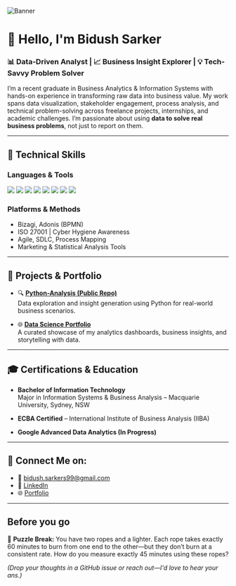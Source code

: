 ![Banner](https://github.com/bidushsarker/bidushsarker/blob/main/banner.gif)

# 👋 Hello, I'm Bidush Sarker

### 📊 Data-Driven Analyst | 📈 Business Insight Explorer | 💡 Tech-Savvy Problem Solver

I’m a recent graduate in Business Analytics & Information Systems with hands-on experience in transforming raw data into business value. My work spans data visualization, stakeholder engagement, process analysis, and technical problem-solving across freelance projects, internships, and academic challenges. I’m passionate about using **data to solve real business problems**, not just to report on them.

---

## 🔧 Technical Skills

### Languages & Tools
<p>
  <img src="https://img.shields.io/badge/-Python-3776AB?style=flat-square&logo=python&logoColor=white"/>
  <img src="https://img.shields.io/badge/-SQL-4479A1?style=flat-square&logo=postgresql&logoColor=white"/>
  <img src="https://img.shields.io/badge/-Excel-217346?style=flat-square&logo=microsoft-excel&logoColor=white"/>
  <img src="https://img.shields.io/badge/-Power%20BI-F2C811?style=flat-square&logo=power-bi&logoColor=black"/>
  <img src="https://img.shields.io/badge/-Tableau-E97627?style=flat-square&logo=tableau&logoColor=white"/>
  <img src="https://img.shields.io/badge/-Git-F05032?style=flat-square&logo=git&logoColor=white"/>
  <img src="https://img.shields.io/badge/-Jira-0052CC?style=flat-square&logo=jira&logoColor=white"/>
  <img src="https://img.shields.io/badge/-Confluence-172B4D?style=flat-square&logo=confluence&logoColor=white"/>
</p>

### Platforms & Methods
- Bizagi, Adonis (BPMN)
- ISO 27001 | Cyber Hygiene Awareness
- Agile, SDLC, Process Mapping
- Marketing & Statistical Analysis Tools

---

## 💼 Projects & Portfolio

- 🔍 **[Python-Analysis (Public Repo)](https://github.com/bidushsarker/Python-Analysis)**  
  Data exploration and insight generation using Python for real-world business scenarios.

- 🌐 **[Data Science Portfolio](https://www.datascienceportfol.io/bidushsarker)**  
  A curated showcase of my analytics dashboards, business insights, and storytelling with data.

---

## 🎓 Certifications & Education

- **Bachelor of Information Technology**  
  Major in Information Systems & Business Analysis – Macquarie University, Sydney, NSW

- **ECBA Certified** – International Institute of Business Analysis (IIBA)
- **Google Advanced Data Analytics (In Progress)**

---

## 🚀 Connect Me on:

- 📧 bidush.sarkers99@gmail.com  
- 🔗 [LinkedIn](https://www.linkedin.com/in/bidush-sarker-0323841b0/)  
- 🌐 [Portfolio](https://www.datascienceportfol.io/bidushsarker)

---
## Before you go
🧠 **Puzzle Break:** 
You have two ropes and a lighter. Each rope takes exactly 60 minutes to burn from one end to the other—but they don’t burn at a consistent rate. How do you measure exactly 45 minutes using these ropes?

*(Drop your thoughts in a GitHub issue or reach out—I'd love to hear your ans.)*
